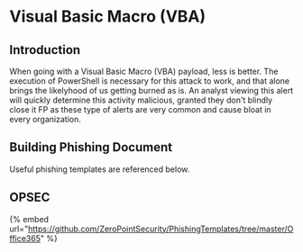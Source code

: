 # Visual Basic Macro (VBA)



## Introduction

When going with a Visual Basic Macro (VBA) payload, less is better. The execution of PowerShell is necessary for this attack to work, and that alone brings the likelyhood of us getting burned as is. An analyst viewing this alert will quickly determine this activity malicious, granted they don't blindly close it FP as these type of alerts are very common and cause bloat in every organization.







## Building Phishing Document

Useful phishing templates are referenced below.







## OPSEC



{% embed url="https://github.com/ZeroPointSecurity/PhishingTemplates/tree/master/Office365" %}
